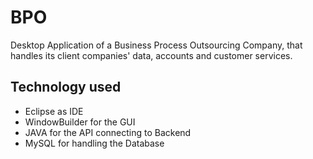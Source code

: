 # BPO
Desktop Application of a Business Process Outsourcing Company, that handles its client companies' data, accounts and customer services.

## Technology used
- Eclipse as IDE
- WindowBuilder for the GUI
- JAVA for the API connecting to Backend
- MySQL for handling the Database
